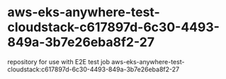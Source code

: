 # aws-eks-anywhere-test-cloudstack-c617897d-6c30-4493-849a-3b7e26eba8f2-27
repository for use with E2E test job aws-eks-anywhere-test-cloudstack:c617897d-6c30-4493-849a-3b7e26eba8f2-27
